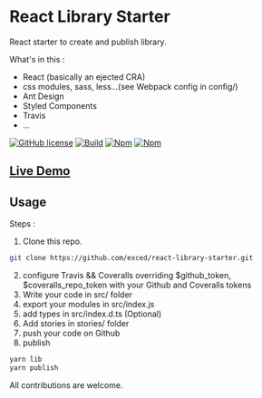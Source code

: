 # React Library Starter

React starter to create and publish library. 

What's in this :
- React (basically an ejected CRA)
- css modules, sass, less...(see Webpack config in config/)
- Ant Design
- Styled Components
- Travis
- ...

[![GitHub license](https://img.shields.io/badge/license-MIT-blue.svg)](https://github.com/exced/react-library-starter/blob/master/LICENSE)
[![Build](https://travis-ci.org/exced/react-library-starter.svg?branch=master)](https://travis-ci.org/exced/react-library-starter)
[![Npm](https://img.shields.io/npm/v/react-library-starter.svg?style=flat)](https://www.npmjs.com/package/react-library-starter)
[![Npm](https://img.shields.io/coveralls/exced/react-library-starter/master.svg?style=flat)](https://coveralls.io/github/exced/react-library-starter)

## [Live Demo](https://exced.github.io/react-library-starter)

## Usage
Steps : 
1. Clone this repo. 
```bash
git clone https://github.com/exced/react-library-starter.git
```
2. configure Travis && Coveralls overriding $github\_token, $coveralls\_repo\_token with your Github and Coveralls tokens
3. Write your code in src/ folder
4. export your modules in src/index.js
5. add types in src/index.d.ts (Optional)
6. Add stories in stories/ folder
7. push your code on Github
8. publish
```bash
yarn lib
yarn publish
```

All contributions are welcome.
